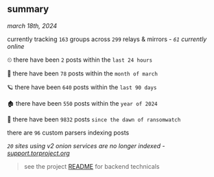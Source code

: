 
## summary
_march 18th, 2024_

currently tracking `163` groups across `299` relays & mirrors - _`61` currently online_

⏲ there have been `2` posts within the `last 24 hours`

🦈 there have been `78` posts within the `month of march`

🪐 there have been `640` posts within the `last 90 days`

🏚 there have been `550` posts within the `year of 2024`

🦕 there have been `9832` posts `since the dawn of ransomwatch`

there are `96` custom parsers indexing posts

_`20` sites using v2 onion services are no longer indexed - [support.torproject.org](https://support.torproject.org/onionservices/v2-deprecation/)_

> see the project [README](https://github.com/joshhighet/ransomwatch#ransomwatch--) for backend technicals
